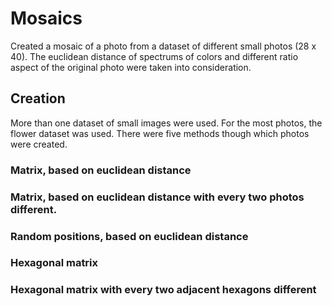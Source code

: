 
# Mosaics
Created a mosaic of a photo from a dataset of different small photos (28 x 40).
The euclidean distance of spectrums of colors and different ratio aspect of the original photo were taken into consideration.

## Creation
More than one dataset of small images were used. For the most photos, the flower dataset was used.
There were five methods though which photos were created.

### Matrix, based on euclidean distance 


### Matrix, based on euclidean distance with every two photos different.


### Random positions, based on euclidean distance


### Hexagonal matrix



### Hexagonal matrix with every two adjacent hexagons different 
